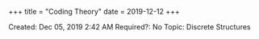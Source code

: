 +++
title = "Coding Theory"
date = 2019-12-12
+++


Created: Dec 05, 2019 2:42 AM
Required?: No
Topic: Discrete Structures
